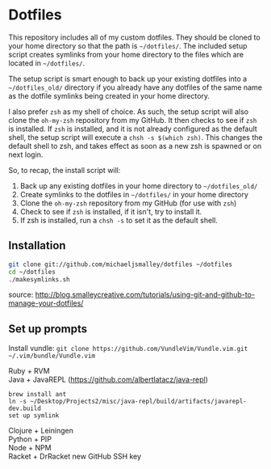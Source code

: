 Dotfiles
========
This repository includes all of my custom dotfiles.  They should be cloned to
your home directory so that the path is `~/dotfiles/`.  The included setup
script creates symlinks from your home directory to the files which are located
in `~/dotfiles/`.

The setup script is smart enough to back up your existing dotfiles into a
`~/dotfiles_old/` directory if you already have any dotfiles of the same name as
the dotfile symlinks being created in your home directory.

I also prefer `zsh` as my shell of choice.  As such, the setup script will also
clone the `oh-my-zsh` repository from my GitHub. It then checks to see if `zsh`
is installed.  If `zsh` is installed, and it is not already configured as the
default shell, the setup script will execute a `chsh -s $(which zsh)`.  This
changes the default shell to zsh, and takes effect as soon as a new zsh is
spawned or on next login.

So, to recap, the install script will:

1. Back up any existing dotfiles in your home directory to `~/dotfiles_old/`
2. Create symlinks to the dotfiles in `~/dotfiles/` in your home directory
3. Clone the `oh-my-zsh` repository from my GitHub (for use with `zsh`)
4. Check to see if `zsh` is installed, if it isn't, try to install it.
5. If zsh is installed, run a `chsh -s` to set it as the default shell.

Installation
------------

``` bash
git clone git://github.com/michaeljsmalley/dotfiles ~/dotfiles
cd ~/dotfiles
./makesymlinks.sh
```


source: http://blog.smalleycreative.com/tutorials/using-git-and-github-to-manage-your-dotfiles/

Set up prompts
----------------
Install vundle:
```git clone https://github.com/VundleVim/Vundle.vim.git ~/.vim/bundle/Vundle.vim```


Ruby + RVM<br/>
Java + JavaREPL (https://github.com/albertlatacz/java-repl)<br/>
```
brew install ant
ln -s ~/Desktop/Projects2/misc/java-repl/build/artifacts/javarepl-dev.build
set up symlink
```

Clojure + Leiningen<br/>
Python + PIP<br/>
Node + NPM<br/>
Racket + DrRacket
new GitHub SSH key
